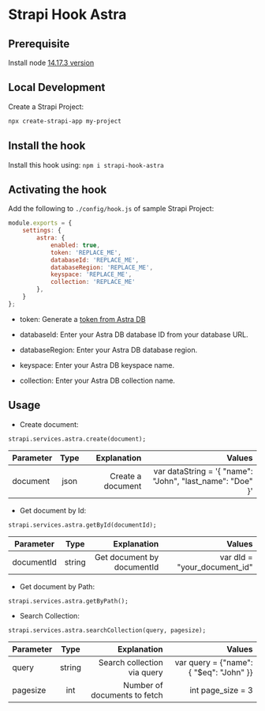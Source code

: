 # Strapi Hook Astra

## Prerequisite 
Install node [14.17.3 version](https://nodejs.org/en/)

## Local Development
Create a Strapi Project:
```bash
npx create-strapi-app my-project
```

## Install the hook
Install this hook using: `npm i strapi-hook-astra`

## Activating the hook
Add the following to `./config/hook.js` of sample Strapi Project:

```js
module.exports = {
    settings: {
        astra: {
            enabled: true,
            token: 'REPLACE_ME',
            databaseId: 'REPLACE_ME',
            databaseRegion: 'REPLACE_ME',
            keyspace: 'REPLACE_ME',
            collection: 'REPLACE_ME'
        },
    }
};
```

- token: Generate a [token from Astra DB](https://docs.datastax.com/en/astra/docs/manage-application-tokens.html)

- databaseId: Enter your Astra DB database ID from your database URL.

- databaseRegion: Enter your Astra DB database region.

- keyspace: Enter your Astra DB keyspace name.

- collection: Enter your Astra DB collection name.

## Usage

- Create document: 
 
`strapi.services.astra.create(document);`

| Parameter        | Type           | Explanation       | Values |
| -----------------|:--------------:| -----------------:|-------:|
| document         |json            | Create a document |var dataString = '{ "name": "John", "last_name": "Doe" }'|

- Get document by Id: 

`strapi.services.astra.getById(documentId);`


| Parameter        | Type           | Explanation                | Values |
| -----------------|:--------------:| --------------------------:|-------:|
| documentId       |string          | Get document by documentId |var dId = "your_document_id"|

- Get document by Path: 

`strapi.services.astra.getByPath();`

- Search Collection: 

`strapi.services.astra.searchCollection(query, pagesize);`

| Parameter        | Type           | Explanation                | Values |
| -----------------|:--------------:| --------------------------:|-------:|
| query            |string          | Search collection via query| var query = {"name": { "$eq": "John" }}|
| pagesize         |int             | Number of documents to fetch| int page_size = 3 |


